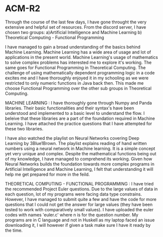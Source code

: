 # ACM-R2

Through the course of the last few days, I have gone throught the very extensive and helpful set of resources. From the discord server, I have chosen two groups:
a)Artificial Intelligence and Machine Learning
b) Theoretical Computing - Functional Programming

I have managed to gain a broad understanding of the basics behind Machine Learning. Machine Learning has a wide area of usage and lot of applications in the present world. Machine Learning's usage of mathematics to solve complex problems has interested me to explore it's working. The same goes for Functional Programming in Theoretical Computing. The challenge of using mathematically dependent programming logic in a code excites me and I have thoroughly enjoyed it in my schooling as we were restricted to only numeric functions in Java back then. This made me choose Functional Programming over the other sub groups in Theoretical Computing.

MACHINE LEARNING : 
I have thoroughly gone through Numpy and Panda libraries. Their basic functionalities and their syntax's have been understood and implemented to a basic level to understand the flow. I beleive that these libraries are a part of the foundation required in Machine Learning. I have attached the practice questions that I have attempted for these two libraries.

I have also watched the playlist on Neural Networks covering Deep Learning by 3Blue1Brown. The playlist explains reading of hand written numbers using a neural network in Machine learning. It is a simple concept yet very unique and complex. Despite the mathematical functions being out of my knowledge, I have managed to comprehend its working. Given how Neural Networks builds the foundation towards more complex programs in Artificial Intelligence and Machine Learning, I felt that understanding it will help me get prepared for more in the feild.

THEORETICAL COMPUTING - FUNCTIONAL PROGRAMMING : 
I have tried the recommended Project Euler questions. Due to the large values of data in each question, lot of my programs were facing data type constrains. However, I have managed to submit quite a few and have the code for more questions that I could not get the answer for large values (they have been tested to work with comparatively small values). I have uploaded the euler codes with names 'euler<n>.c' where n is for the question number. My programs are in C language and not in Huskell as my laptop faced an issue downloading it, I will however if given a task make sure I have it ready by the time.



